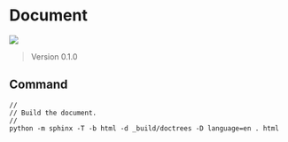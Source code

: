 <!--
  @file
  Readme file for this repository.

  @copyright
  Copyright (c) 2025, Jason Lin. All rights reserved.<BR>

  SPDX-License-Identifier: BSD-3-Clause

  @par Specification Reference:

-->
# Document

![](https://readthedocs.org/projects/jason40418-document/badge/?version=latest)

> Version 0.1.0

## Command

```
//
// Build the document.
//
python -m sphinx -T -b html -d _build/doctrees -D language=en . html
```

